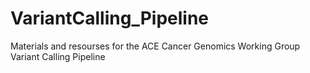 # VariantCalling_Pipeline
Materials and resourses for the ACE Cancer Genomics Working Group Variant Calling Pipeline
